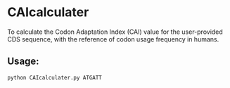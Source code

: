 # CAIcalculater
To calculate the Codon Adaptation Index (CAI) value for the user-provided CDS sequence, with the reference of codon usage frequency in humans.

## Usage: 
`python CAIcalculater.py ATGATT`
